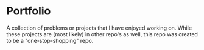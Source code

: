 # Portfolio

A collection of problems or projects that I have enjoyed working on. While these
projects are (most likely) in other repo's as well, this repo was created to be
a "one-stop-shopping" repo.
